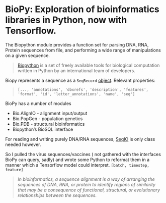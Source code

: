 # BioPy: Exploration of bioinformatics libraries in Python, now with Tensorflow.

The Biopython module provides a function set for parsing DNA, RNA, Protein sequences from file, and performing a wide range of manipulations on a given sequence.
> [Biopython](https://biopython.org/) is a set of freely available tools for biological computation written in Python by an international team of developers.

Biopy represents a sequence as a `SeqRecord` [object](https://biopython.org/wiki/SeqRecord).
Relevant properties:
>`[..., 'annotations', 'dbxrefs', 'description', 'features', 'format', 'id', 'letter_annotations', 'name', 'seq']`

BioPy has a number of modules
- Bio.AlignIO - alignment input/output 
- Bio.PopGen - population genetics
- Bio.PDB - structural bioinformatics
- Biopython’s BioSQL interface

For reading and writing purely DNA/RNA sequences, [SeqIO](https://biopython.org/wiki/SeqIO) is only class needed however. 

So I pulled the virus sequences/vaccines ( not gathered with the interfaces BioPy can query, sadly) and wrote some Python to reformat them in a manner which 
a Tensorflow model could interpret. 
`[batch, timestep, feature]` 



> _In bioinformatics, a sequence alignment is a way of arranging the sequences of DNA, RNA, or protein
>to identify regions of similarity that may be a consequence of functional, structural, or evolutionary relationships between the sequences._
